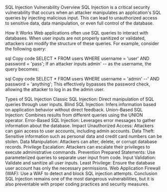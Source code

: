SQL Injection Vulnerability
Overview
SQL Injection is a critical security vulnerability that occurs when an attacker manipulates an application's SQL queries by injecting malicious input. This can lead to unauthorized access to sensitive data, data manipulation, or even full control of the database.

How It Works
Web applications often use SQL queries to interact with databases. When user inputs are not properly sanitized or validated, attackers can modify the structure of these queries. For example, consider the following query:

sql
Copy code
SELECT * FROM users WHERE username = 'user' AND password = 'pass';
If an attacker inputs admin' -- as the username, the query becomes:

sql
Copy code
SELECT * FROM users WHERE username = 'admin' --' AND password = 'anything';
This effectively bypasses the password check, allowing the attacker to log in as the admin user.

Types of SQL Injection
Classic SQL Injection: Direct manipulation of SQL queries through user inputs.
Blind SQL Injection: Infers information based on application behavior without direct feedback.
Union-Based SQL Injection: Combines results from different queries using the UNION operator.
Error-Based SQL Injection: Leverages error messages to gather information about the database.
Impact
Unauthorized Access: Attackers can gain access to user accounts, including admin accounts.
Data Theft: Sensitive information such as personal data and credit card numbers can be stolen.
Data Manipulation: Attackers can alter, delete, or corrupt database records.
Privilege Escalation: Attackers can escalate their privileges to execute administrative commands.
Prevention
Prepared Statements: Use parameterized queries to separate user input from code.
Input Validation: Validate and sanitize all user inputs.
Least Privilege: Ensure the database user account has only the necessary permissions.
Web Application Firewall (WAF): Use a WAF to detect and block SQL injection attempts.
Conclusion
SQL Injection remains one of the most dangerous vulnerabilities, but it is also preventable with proper coding practices and security measures.
